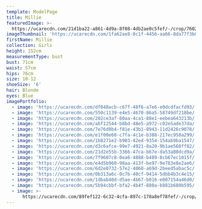 ```yaml
---
template: ModelPage
title: Millie
featuredImage: >-
  https://ucarecdn.com/21d1ba22-a861-4d9a-8f08-4db2ae0c5fef/-/crop/7602x4200/0,434/-/preview/
imageThumbnail: 'https://ucarecdn.com/1fa62ae8-0c1f-4456-aa66-8da77f3b02a7/'
firstName: Millie
collection: Girls
height: 152cm
measurementType: bust
bust: 71cm
waist: 57cm
hips: 76cm
size: 10-12
shoeSize: '6'
hair: Blonde
eyes: Blue
imagePortfolio:
  - image: 'https://ucarecdn.com/df048acb-c67f-48f6-a7e6-e0dcdfacfd93/'
  - image: 'https://ucarecdn.com/550c1139-e4e5-4670-86a5-58749df218be/'
  - image: 'https://ucarecdn.com/202ce3af-60aa-4ca1-88e1-eebea643213b/'
  - image: 'https://ucarecdn.com/abf12544-b8bd-48e5-a972-c02e5ade37da/'
  - image: 'https://ucarecdn.com/7e76d9b4-f81e-43b1-8943-11d2426c9078/'
  - image: 'https://ucarecdn.com/e1f00e68-c7fa-4c1e-b388-217ec958a299/'
  - image: 'https://ucarecdn.com/1b8271e2-b903-42ed-9354-154ab9ba1547/'
  - image: 'https://ucarecdn.com/d3c6afce-99e7-4921-8a20-9b1ae568ff82/'
  - image: 'https://ucarecdn.com/21d2e55b-3366-47ca-b67e-da53a80dcd9a/'
  - image: 'https://ucarecdn.com/7f9607c8-0ea6-4888-b489-8cb67ec1015f/'
  - image: 'https://ucarecdn.com/e4d5b960-98aa-413f-be97-9e783e8e2ae6/'
  - image: 'https://ucarecdn.com/6d2e0732-57e2-4060-a69d-2beed5abac5c/'
  - image: 'https://ucarecdn.com/0b313a6c-0c7b-40cf-9414-5dbb4b3c4e15/'
  - image: 'https://ucarecdn.com/1dbab40d-d5ae-4b67-b016-e007154a46d0/'
  - image: 'https://ucarecdn.com/5b94cbbf-bfa2-4b4f-880a-b881b680b595/'
  - image: >-
      https://ucarecdn.com/89fef122-6c32-4cfa-897c-178a8ef78fef/-/crop/1588x1859/44,590/-/preview/
---
```


